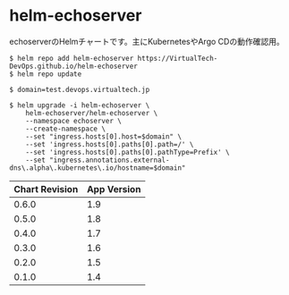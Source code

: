 # helm-echoserver

echoserverのHelmチャートです。主にKubernetesやArgo CDの動作確認用。

```
$ helm repo add helm-echoserver https://VirtualTech-DevOps.github.io/helm-echoserver
$ helm repo update
```

```
$ domain=test.devops.virtualtech.jp

$ helm upgrade -i helm-echoserver \
    helm-echoserver/helm-echoserver \
    --namespace echoserver \
    --create-namespace \
    --set "ingress.hosts[0].host=$domain" \
    --set 'ingress.hosts[0].paths[0].path=/' \
    --set 'ingress.hosts[0].paths[0].pathType=Prefix' \
    --set "ingress.annotations.external-dns\.alpha\.kubernetes\.io/hostname=$domain"
```

| Chart Revision | App Version |
|----------------|-------------|
| 0.6.0          | 1.9         |
| 0.5.0          | 1.8         |
| 0.4.0          | 1.7         |
| 0.3.0          | 1.6         |
| 0.2.0          | 1.5         |
| 0.1.0          | 1.4         |

